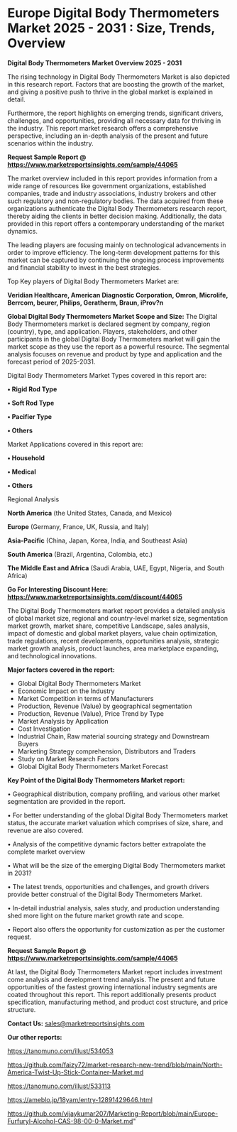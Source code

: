 # Europe Digital Body Thermometers Market 2025 - 2031 : Size, Trends, Overview

<Strong> Digital Body Thermometers Market Overview 2025 - 2031</strong>

The rising technology in Digital Body Thermometers Market is also depicted in this research report. Factors that are boosting the growth of the market, and giving a positive push to thrive in the global market is explained in detail.

Furthermore, the report highlights on emerging trends, significant drivers, challenges, and opportunities, providing all necessary data for thriving in the industry. This report market research offers a comprehensive perspective, including an in-depth analysis of the present and future scenarios within the industry.

<strong>Request Sample Report @ <a href=https://www.marketreportsinsights.com/sample/44065>https://www.marketreportsinsights.com/sample/44065</a></strong>

The market overview included in this report provides information from a wide range of resources like government organizations, established companies, trade and industry associations, industry brokers and other such regulatory and non-regulatory bodies. The data acquired from these organizations authenticate the Digital Body Thermometers research report, thereby aiding the clients in better decision making. Additionally, the data provided in this report offers a contemporary understanding of the market dynamics.

The leading players are focusing mainly on technological advancements in order to improve efficiency. The long-term development patterns for this market can be captured by continuing the ongoing process improvements and financial stability to invest in the best strategies.

Top Key players of Digital Body Thermometers Market are:

<strong>Veridian Healthcare, American Diagnostic Corporation, Omron, Microlife, Berrcom, beurer, Philips, Geratherm, Braun, iProv?n</strong>

<strong><b>Global Digital Body Thermometers Market Scope and Size:</b></strong>
The Digital Body Thermometers market is declared segment by company, region (country), type, and application. Players, stakeholders, and other participants in the global Digital Body Thermometers market will gain the market scope as they use the report as a powerful resource. The segmental analysis focuses on revenue and product by type and application and the forecast period of 2025-2031.

Digital Body Thermometers Market Types covered in this report are:

<strong>•  Rigid Rod Type

•  Soft Rod Type

•  Pacifier Type

•  Others</strong>

Market Applications covered in this report are:

<strong>•  Household

•  Medical

•  Others</strong> 

Regional Analysis

<strong>North America</strong> (the United States, Canada, and Mexico)

<strong>Europe</strong> (Germany, France, UK, Russia, and Italy)

<strong>Asia-Pacific</strong> (China, Japan, Korea, India, and Southeast Asia)

<strong>South America</strong> (Brazil, Argentina, Colombia, etc.)

<strong>The Middle East and Africa</strong> (Saudi Arabia, UAE, Egypt, Nigeria, and South Africa)

<strong>Go For Interesting Discount Here: <a href=https://www.marketreportsinsights.com/discount/44065>https://www.marketreportsinsights.com/discount/44065</a></strong>

The Digital Body Thermometers market report provides a detailed analysis of global market size, regional and country-level market size, segmentation market growth, market share, competitive Landscape, sales analysis, impact of domestic and global market players, value chain optimization, trade regulations, recent developments, opportunities analysis, strategic market growth analysis, product launches, area marketplace expanding, and technological innovations.

<strong><b>Major factors covered in the report:</b></strong>
<ul>
  <li>Global Digital Body Thermometers Market </li>
  <li>Economic Impact on the Industry</li>
  <li>Market Competition in terms of Manufacturers</li>
  <li>Production, Revenue (Value) by geographical segmentation</li>
  <li>Production, Revenue (Value), Price Trend by Type</li>
  <li>Market Analysis by Application</li>
  <li>Cost Investigation</li>
  <li>Industrial Chain, Raw material sourcing strategy and Downstream Buyers</li>
  <li>Marketing Strategy comprehension, Distributors and Traders</li>
  <li>Study on Market Research Factors</li>
  <li>Global Digital Body Thermometers Market Forecast</li>
</ul>

<strong><b>Key Point of the Digital Body Thermometers Market report:</b></strong>

• Geographical distribution, company profiling, and various other market segmentation are provided in the report.

• For better understanding of the global Digital Body Thermometers market status, the accurate market valuation which comprises of size, share, and revenue are also covered.

• Analysis of the competitive dynamic factors better extrapolate the complete market overview

• What will be the size of the emerging Digital Body Thermometers market in 2031?

• The latest trends, opportunities and challenges, and growth drivers provide better construal of the Digital Body Thermometers Market.

• In-detail industrial analysis, sales study, and production understanding shed more light on the future market growth rate and scope.

• Report also offers the opportunity for customization as per the customer request.

<strong>Request Sample Report @ <a href=https://www.marketreportsinsights.com/sample/44065>https://www.marketreportsinsights.com/sample/44065</a></strong>

At last, the Digital Body Thermometers Market report includes investment come analysis and development trend analysis. The present and future opportunities of the fastest growing international industry segments are coated throughout this report. This report additionally presents product specification, manufacturing method, and product cost structure, and price structure.

<strong>Contact Us:</strong>
sales@marketreportsinsights.com

<strong>Our other reports:</strong>

<a href=https://tanomuno.com/illust/534053>https://tanomuno.com/illust/534053</a>

<a href=https://github.com/faizy72/market-research-new-trend/blob/main/North-America-Twist-Up-Stick-Container-Market.md>https://github.com/faizy72/market-research-new-trend/blob/main/North-America-Twist-Up-Stick-Container-Market.md</a>

<a href=https://tanomuno.com/illust/533113>https://tanomuno.com/illust/533113</a>

<a href=https://ameblo.jp/18yam/entry-12891429646.html>https://ameblo.jp/18yam/entry-12891429646.html</a>

<a href=https://github.com/vijaykumar207/Marketing-Report/blob/main/Europe-Furfuryl-Alcohol-CAS-98-00-0-Market.md>https://github.com/vijaykumar207/Marketing-Report/blob/main/Europe-Furfuryl-Alcohol-CAS-98-00-0-Market.md</a>"
